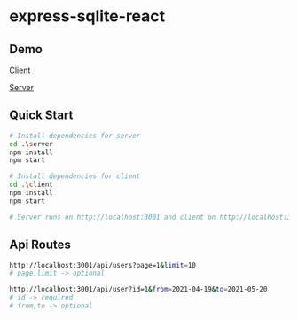 # express-sqlite-react

## Demo
[Client](https://denis-react-appco.herokuapp.com/) 

[Server](https://murmuring-lake-79455.herokuapp.com/) 

## Quick Start
``` bash
# Install dependencies for server
cd .\server
npm install
npm start

# Install dependencies for client
cd .\client
npm install
npm start

# Server runs on http://localhost:3001 and client on http://localhost:3000
```

## Api Routes
``` bash
http://localhost:3001/api/users?page=1&limit=10
# page,limit -> optional

http://localhost:3001/api/user?id=1&from=2021-04-19&to=2021-05-20
# id -> required
# from,to -> optional
```
